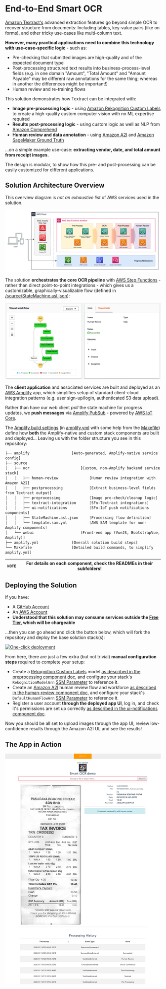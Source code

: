 # End-to-End Smart OCR

[Amazon Textract's](https://aws.amazon.com/textract/) advanced extraction features go beyond simple OCR to recover structure from documents: Including tables, key-value pairs (like on forms), and other tricky use-cases like multi-column text.

**However, many practical applications need to combine this technology with use-case-specific logic** - such as:

- Pre-checking that submitted images are high-quality and of the expected document type
- Post-processing structured text results into business-process-level fields (e.g. in one domain "Amount", "Total Amount" and "Amount Payable" may be different raw annotations for the same thing; whereas in another the differences might be important!)
- Human review and re-training flows

This solution demonstrates how Textract can be integrated with:

- **Image pre-processing logic** - using [Amazon Rekognition Custom Labels](https://aws.amazon.com/rekognition/custom-labels-features/) to create a high-quality custom computer vision with no ML expertise required
- **Results post-processing logic** - using custom logic as well as NLP from [Amazon Comprehend](https://aws.amazon.com/comprehend/)
- **Human review and data annotation** - using [Amazon A2I](https://aws.amazon.com/augmented-ai/) and [Amazon SageMaker Ground Truth](https://aws.amazon.com/sagemaker/groundtruth/)

...on a simple example use-case: **extracting vendor, date, and total amount from receipt images.**

The design is modular, to show how this pre- and post-processing can be easily customized for different applications.


## Solution Architecture Overview

This overview diagram is *not an exhaustive list* of AWS services used in the solution.

![Smart OCR Architecture Diagram](images/architecture-overview.png "Smart OCR Demo Architecture")

The solution **orchestrates the core OCR pipeline** with [AWS Step Functions](https://aws.amazon.com/step-functions/) - rather than direct point-to-point integrations - which gives us a customizable, graphically-visualizable flow (defined in [/source/StateMachine.asl.json](source/StateMachine.asl.json)):

![AWS Step Functions Screenshot](images/step-function-screenshot.png "Step Function Flow Diagram")

The **client application** and associated services are built and deployed as an [AWS Amplify](https://aws.amazon.com/amplify/) app, which simplifies setup of standard client-cloud integration patterns (e.g. user sign-up/login, authenticated S3 data upload).

Rather than have our web client *poll* the state machine for progress updates, we **push messages** via [Amplify PubSub](https://docs.amplify.aws/lib/pubsub/getting-started/q/platform/js) - powered by [AWS IoT Core](https://aws.amazon.com/iot-core/).

The [Amplify build settings](https://docs.aws.amazon.com/amplify/latest/userguide/build-settings.html) (in [amplify.yml](amplify.yml) with some help from the [Makefile](Makefile)) define how **both** the Amplify-native and custom stack components are built and deployed... Leaving us with the folder structure you see in this repository:

```tree
├── amplify                   [Auto-generated, Amplify-native service config]
├── source
│   ├── ocr                       [Custom, non-Amplify backend service stack]
│   │   ├── human-review              [Human review integration with Amazon A2I]
│   │   ├── postprocessing            [Extract business-level fields from Textract output]
│   │   ├── preprocessing             [Image pre-check/cleanup logic]
│   │   ├── textract-integration      [SFn-Textract integrations]
│   │   ├── ui-notifications          [SFn-IoT push notifications components]
│   │   ├── StateMachine.asl.json     [Processing flow definition]
│   │   └── template.sam.yml          [AWS SAM template for non-Amplify components]
│   └── webui                     [Front-end app (VueJS, BootstrapVue, Amplify)]
├── amplify.yml               [Overall solution build steps]
└── Makefile                  [Detailed build commands, to simplify amplify.yml]
```

|`NOTE` | For details on each component, check the READMEs in their subfolders! |
|-|-|


## Deploying the Solution

If you have:

- A [GitHub Account](https://github.com/join)
- An [AWS Account](https://aws.amazon.com/account/)
- **Understood that this solution may consume services outside the [Free Tier](https://aws.amazon.com/free), which will be chargeable**

...then you can go ahead and click the button below, which will fork the repository and deploy the base solution stack(s):

[![One-click deployment](https://oneclick.amplifyapp.com/button.svg)](https://console.aws.amazon.com/amplify/home#/deploy?repo=https://github.com/apac-ml-tfc/textract-demo)

From here, there are just a few extra (but not trivial) **manual configuration steps** required to complete your setup:

- Create a [Rekognition Custom Labels](https://console.aws.amazon.com/rekognition/custom-labels) model [as described in the preprocessing component doc](source/ocr/preprocessing), and configure your stack's `RekognitionModelArn` [SSM Parameter](https://console.aws.amazon.com/systems-manager/parameters/?&tab=Table) to reference it.
- Create an [Amazon A2I](https://docs.aws.amazon.com/sagemaker/latest/dg/a2i-use-augmented-ai-a2i-human-review-loops.html) human review flow and workforce [as described in the human-review component doc](source/ocr/human-review), and configure your stack's `DefaultHumanFlowArn` [SSM Parameter](https://console.aws.amazon.com/systems-manager/parameters/?&tab=Table) to reference it.
- Register a user account **through the deployed app UI**, log in, and check it's permissions are set up correctly [as described in the ui-notifications component doc](source/ocr/ui-notifications).

Now you should be all set to upload images through the app UI, review low-confidence results through the Amazon A2I UI, and see the results!


## The App in Action

!["Successful extraction with review screenshot"](images/screenshot-success.png "Successful extraction with review screenshot")
